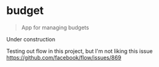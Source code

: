 # budget
> App for managing budgets

Under construction

Testing out flow in this project, but I'm not liking this issue https://github.com/facebook/flow/issues/869
